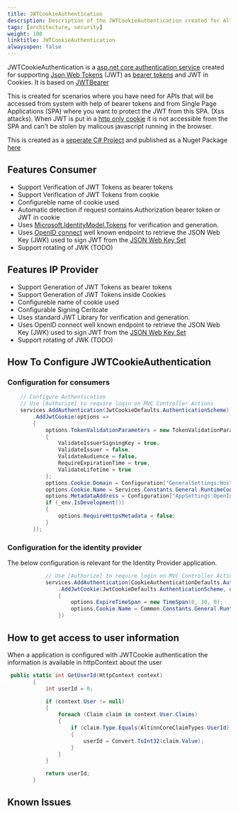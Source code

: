 ```yaml
---
title: JWTCookieAuthentication
description: Description of the JWTCookieAuthentication created for Altinn
tags: [architecture, security]
weight: 100
linktitle: JWTCookieAuthentication
alwaysopen: false
---
```


JWTCookieAuthentication is a [asp.net core authentication service](https://docs.microsoft.com/en-us/aspnet/core/security/authentication/) 
created for supporting [Json Web Tokens](https://jwt.io/) (JWT) as [bearer tokens](https://oauth.net/2/bearer-tokens/) and JWT in Cookies. It is based 
on [JWTBearer](https://github.com/aspnet/Security/tree/master/src/Microsoft.AspNetCore.Authentication.JwtBearer) 

This is created for scenarios where you have need for APIs that will be accessed from system with help of bearer tokens and from
Single Page Applications (SPA) where you want to protect the JWT from this SPA. (Xss attacks). When JWT is put in a 
[http only cookie](https://www.owasp.org/index.php/HttpOnly) it is not accessible from the SPA and can't be stolen by malicous javascript 
running in the browser. 

This is created as a [seperate C# Project](https://github.com/Altinn/altinn-studio/tree/master/src/AltinnCore/Authentication) and published as a 
Nuget Package [here](https://www.nuget.org/packages/JWTCookieAuthentication/)

## Features Consumer
- Support Verification of JWT Tokens as bearer tokens
- Support Verification of JWT Tokens from cookie
- Configureble name of cookie used
- Automatic detection if request contains Authorization bearer token or JWT in cookie
- Uses [Microsoft.IdentityModel.Tokens](https://github.com/AzureAD/azure-activedirectory-identitymodel-extensions-for-dotnet) for verification and generation. 
- Uses [OpenID connect](https://openid.net/connect/) well known endpoint to retrieve the JSON Web Key (JWK) used to sign JWT from the [JSON Web Key Set](https://auth0.com/docs/jwks)
- Support rotating of JWK (TODO)

## Features IP Provider 
- Support Generation of JWT Tokens as bearer tokens
- Support Generation of JWT Tokens inside Cookies
- Configureble name of cookie used
- Configurable Signing Ceritcate
- Uses standard JWT Library for verification and generation. 
- Uses OpenID connect well known endpoint to retrieve the JSON Web Key (JWK) used to sign JWT from the [JSON Web Key Set](https://auth0.com/docs/jwks)
- Support rotating of JWK (TODO)


## How To Configure JWTCookieAuthentication


### Configuration for consumers

```C#
    // Configure Authentication
    // Use [Authorize] to require login on MVC Controller Actions
    services.AddAuthentication(JwtCookieDefaults.AuthenticationScheme)
        .AddJwtCookie(options =>
        {
            options.TokenValidationParameters = new TokenValidationParameters
            {
                ValidateIssuerSigningKey = true,
                ValidateIssuer = false,
                ValidateAudience = false,
                RequireExpirationTime = true,
                ValidateLifetime = true
            };
            options.Cookie.Domain = Configuration["GeneralSettings:HostName"];
            options.Cookie.Name = Services.Constants.General.RuntimeCookieName;
            options.MetadataAddress = Configuration["AppSettings:OpenIdWellKnownEndpoint"];
            if (_env.IsDevelopment())
            {
                options.RequireHttpsMetadata = false;
            }
        });

```


### Configuration for the identity provider
The below configuration is relevant for the Identity Provider application.




```c#
            // Use [Authorize] to require login on MVC Controller Actions
            services.AddAuthentication(CookieAuthenticationDefaults.AuthenticationScheme)
                .AddJwtCookie(JwtCookieDefaults.AuthenticationScheme, options =>
                {
                    options.ExpireTimeSpan = new TimeSpan(0, 30, 0);
                    options.Cookie.Name = Common.Constants.General.RuntimeCookieName;
                })
```

## How to get access to user information
When a application is configured with JWTCookie authentication the information is available in httpContext about the user


```c#
 public static int GetUserId(HttpContext context)
        {
            int userId = 0;

            if (context.User != null)
            {
                foreach (Claim claim in context.User.Claims)
                {
                    if (claim.Type.Equals(AltinnCoreClaimTypes.UserId))
                    {
                        userId = Convert.ToInt32(claim.Value);
                    }
                }
            }

            return userId;
        }
```



## Known Issues











